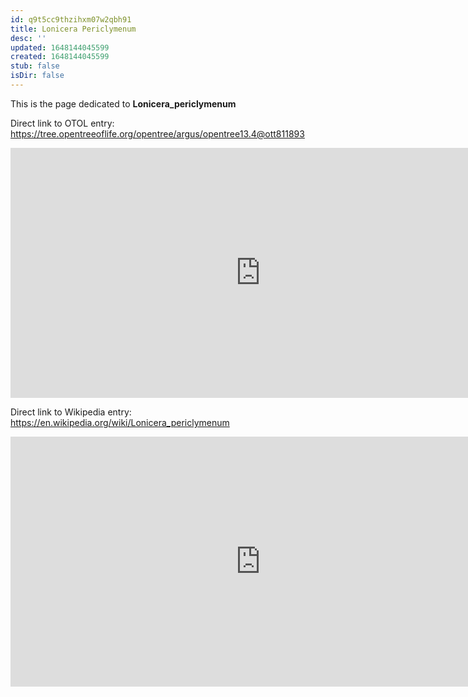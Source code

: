 ```yaml
---
id: q9t5cc9thzihxm07w2qbh91
title: Lonicera Periclymenum
desc: ''
updated: 1648144045599
created: 1648144045599
stub: false
isDir: false
---
```

This is the page dedicated to **Lonicera_periclymenum**


Direct link to OTOL entry: https://tree.opentreeoflife.org/opentree/argus/opentree13.4@ott811893



<html>
    <body>
    <iframe src="https://tree.opentreeoflife.org/opentree/argus/opentree13.4@ott811893"
    width="800" height="400" frameborder="0" allowfullscreen> </iframe>
    </body>
</html>
    


Direct link to Wikipedia entry: https://en.wikipedia.org/wiki/Lonicera_periclymenum



<html>
    <body>
    <iframe src="https://en.wikipedia.org/wiki/Lonicera_periclymenum"
    width="800" height="400" frameborder="0" allowfullscreen> </iframe>
    </body>
</html>
    

